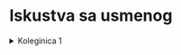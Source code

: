 # Iskustva sa usmenog

<details>
  <summary> Koleginica 1 </summary><br>

### Cesta pitanja

  - normalnih formi koje nisu radjene na vezbama
  - viseznacnih zavisnosti
  - zavisnosti spoja
  - prevodjenje kod ISE (recimo preko jedne tabele)
  - prevodjenje kategorizacije
  - n-arnih poveznika nekad

### Preko 60 poena

Ako imas preko 60 poena, pita ono sa kraja (poslednje dve prezentacije, predavanja), pogotovo **konceptualno projektovanje**.
  - tipa, konceptualno projektovanje transakcionih programa i aplikacija IS
  - koje osobine ima MP prilikom konceptualnog projektovanja
    
### Sinteza & dekompozicija

  - Takodje idu pitanja iz sinteze:
    - obavezno formiranje kanonickog pokrivaca 
    - kako se obezbedjuje ekvivalentnost sa polaznim skupom FZ
    - a nekada i cela sinteza od formiranja kanonickog pokrivaca pa do kraja
  - A i dekompozicije:
    -  sve 
    -  kako biramo FZ po kojoj cemo dekomponovati (kriterijumi sa prezentacije, ne oni sa vezbi, jer se malo razlikiju) 
  
### Dokazi

  -  teorema o spojivosti bez gubitaka
  -  dokazi kod normalnih formi
    - odnose izmedju normalnih formi
    - alternativni uslovi normalnih formi 
 
<br></details>
